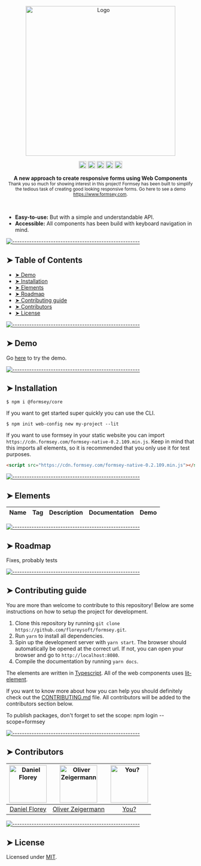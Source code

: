 <!-- ⚠️ This README has been generated from the file(s) "blueprint.md" ⚠️--><p align="center">
  <img src="https://www.formsey.com/assets/images/formsey.png" alt="Logo" width="400" height="auto" />
</p>
<p align="center">
		<a href="https://npmcharts.com/compare/@formsey/core?minimal=true"><img alt="Downloads per month" src="https://img.shields.io/npm/dm/@formsey/core.svg" height="20"/></a>
<a href="https://www.npmjs.com/package/@formsey/core"><img alt="NPM Version" src="https://img.shields.io/npm/v/@formsey/core.svg" height="20"/></a>
<a href="https://david-dm.org/floreysoft/formsey"><img alt="Dependencies" src="https://img.shields.io/david/floreysoft/formsey.svg" height="20"/></a>
<a href="https://github.com/floreysoft/formsey/graphs/contributors"><img alt="Contributors" src="https://img.shields.io/github/contributors/floreysoft/formsey.svg" height="20"/></a>
<a href="https://www.webcomponents.org/element/formsey"><img alt="Published on webcomponents.org" src="https://img.shields.io/badge/webcomponents.org-published-blue.svg" height="20"/></a>
	</p>

<p align="center">
  <b>A new approach to create responsive forms using Web Components</b></br>
  <sub>Thank you so much for showing interest in this project! Formsey has been built to simplify the tedious task of creating good looking responsive forms. Go here to see a demo <a href="https://www.formsey.com">https://www.formsey.com</a>.<sub>
</p>

<br />

* **Easy-to-use:** But with a simple and understandable API.
* **Accessible:** All components has been build with keyboard navigation in mind.

[![-----------------------------------------------------](https://raw.githubusercontent.com/andreasbm/readme/master/assets/lines/colored.png)](#table-of-contents)

## ➤ Table of Contents

* [➤ Demo](#-demo)
* [➤ Installation](#-installation)
* [➤ Elements](#-elements)
* [➤ Roadmap](#-roadmap)
* [➤ Contributing guide](#-contributing-guide)
* [➤ Contributors](#-contributors)
* [➤ License](#-license)


[![-----------------------------------------------------](https://raw.githubusercontent.com/andreasbm/readme/master/assets/lines/colored.png)](#demo)

## ➤ Demo

Go [here](https://www.formsey.com) to try the demo.


[![-----------------------------------------------------](https://raw.githubusercontent.com/andreasbm/readme/master/assets/lines/colored.png)](#installation)

## ➤ Installation

```
$ npm i @formsey/core
```

If you want to get started super quickly you can use the CLI.

```
$ npm init web-config new my-project --lit
```

If you want to use formsey in your static website you can import `https://cdn.formsey.com/formsey-native-0.2.109.min.js`. Keep in mind that this imports all elements, so it is recommended that you only use it for test purposes.

```html
<script src="https://cdn.formsey.com/formsey-native-0.2.109.min.js"></script>
```


[![-----------------------------------------------------](https://raw.githubusercontent.com/andreasbm/readme/master/assets/lines/colored.png)](#elements)

## ➤ Elements


| Name | Tag | Description | Documentation | Demo |
|------|-----|-------------|---------------|------|




[![-----------------------------------------------------](https://raw.githubusercontent.com/andreasbm/readme/master/assets/lines/colored.png)](#roadmap)

## ➤ Roadmap

Fixes, probably tests


[![-----------------------------------------------------](https://raw.githubusercontent.com/andreasbm/readme/master/assets/lines/colored.png)](#contributing-guide)

## ➤ Contributing guide

You are more than welcome to contribute to this repository! Below are some instructions on how to setup the project for development.

1. Clone this repository by running `git clone https://github.com/floreysoft/formsey.git`.
2. Run `yarn` to install all dependencies.
3. Spin up the development server with `yarn start`. The browser should automatically be opened at the correct url. If not, you can open your browser and go to `http://localhost:8080`.
4. Compile the documentation by running `yarn docs`.

The elements are written in [Typescript](https://www.typescriptlang.org/). All of the web components uses [lit-element](https://lit-element.polymer-project.org/).

If you want to know more about how you can help you should definitely check out the [CONTRIBUTING.md](/CONTRIBUTING.md) file. All contributors will be added to the contributors section below.

To publish packages, don't forget to set the scope:
npm login --scope=formsey


[![-----------------------------------------------------](https://raw.githubusercontent.com/andreasbm/readme/master/assets/lines/colored.png)](#contributors)

## ➤ Contributors
	

| [<img alt="Daniel Florey" src="https://avatars0.githubusercontent.com/u/2938750?s=460&v=4" width="100">](https://twitter.com/danielflorey) | [<img alt="Oliver Zeigermann" src="https://avatars0.githubusercontent.com/u/394409?s=460&v=4" width="100">](https://github.com/DJCordhose) | [<img alt="You?" src="https://joeschmoe.io/api/v1/random" width="100">](https://github.com/andreasbm/weightless/blob/master/CONTRIBUTING.md) |
|:--------------------------------------------------:|:--------------------------------------------------:|:--------------------------------------------------:|
| [Daniel Florey](https://twitter.com/danielflorey) | [Oliver Zeigermann](https://github.com/DJCordhose) | [You?](https://github.com/andreasbm/weightless/blob/master/CONTRIBUTING.md) |


[![-----------------------------------------------------](https://raw.githubusercontent.com/andreasbm/readme/master/assets/lines/colored.png)](#license)

## ➤ License
	
Licensed under [MIT](https://opensource.org/licenses/MIT).